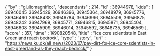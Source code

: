 {
  "by" : "giuliomagnifico",
  "descendants" : 214,
  "id" : 36944978,
  "kids" : [ 36946045, 36945429, 36946396, 36945364, 36948979, 36945776, 36946460, 36948438, 36946784, 36946966, 36945506, 36946875, 36948242, 36947969, 36945771, 36946815, 36945871, 36945404, 36946608, 36945909, 36946014, 36945592, 36948735, 36946569 ],
  "score" : 357,
  "time" : 1690820548,
  "title" : "Ice core scientists in East Greenland reach bedrock",
  "type" : "story",
  "url" : "https://news.ku.dk/all_news/2023/07/pay-dirt-for-ice-core-scientists-in-east-greenland-as-they-reach-bedrock/"
}

